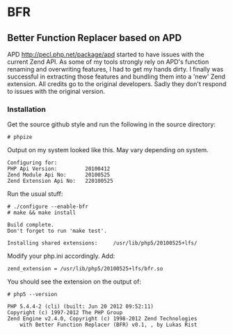 # BFR #

## Better Function Replacer based on APD ##

APD http://pecl.php.net/package/apd started to have issues with the current Zend API. As some of my tools strongly rely on APD's function renaming and overwriting features, I had to get my hands dirty. I finally was successful in extracting those features and bundling them into a 'new' Zend extension. All credits go to the original developers. Sadly they don't respond to issues with the original version.

### Installation ###

Get the source github style and run the following in the source directory:
```
# phpize
```

Output on my system looked like this. May vary depending on system.
```
Configuring for:
PHP Api Version:         20100412
Zend Module Api No:      20100525
Zend Extension Api No:   220100525
```

Run the usual stuff:
```
# ./configure --enable-bfr
# make && make install
```
```
Build complete.
Don't forget to run 'make test'.

Installing shared extensions:     /usr/lib/php5/20100525+lfs/
```

Modify your php.ini accordingly. Add:
```
zend_extension = /usr/lib/php5/20100525+lfs/bfr.so
```

You should see the extension on the output of:
```
# php5 --version

PHP 5.4.4-2 (cli) (built: Jun 20 2012 09:52:11)
Copyright (c) 1997-2012 The PHP Group
Zend Engine v2.4.0, Copyright (c) 1998-2012 Zend Technologies
    with Better Function Replacer (BFR) v0.1, , by Lukas Rist
```